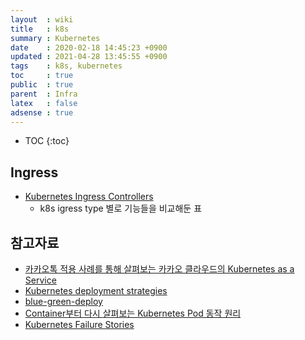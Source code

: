 ```yaml
---
layout  : wiki
title   : k8s
summary : Kubernetes
date    : 2020-02-18 14:45:23 +0900
updated : 2021-04-28 13:45:55 +0900
tags    : k8s, kubernetes
toc     : true
public  : true
parent  : Infra
latex   : false
adsense : true
---
```

* TOC
{:toc}

## Ingress

* [Kubernetes Ingress Controllers](https://docs.google.com/spreadsheets/d/191WWNpjJ2za6-nbG4ZoUMXMpUK8KlCIosvQB0f-oq3k/edit#gid=907731238) 
  * k8s igress type 별로 기능들을 비교해둔 표

## 참고자료 

* [카카오톡 적용 사례를 통해 살펴보는 카카오 클라우드의 Kubernetes as a Service](https://if.kakao.com/2019/program?sessionId=eebbe5ae-0c77-4f52-83af-5818f9fd6c26)
* [Kubernetes deployment strategies](https://github.com/ContainerSolutions/k8s-deployment-strategies)
* [blue-green-deploy](https://codefresh.io/kubernetes-tutorial/blue-green-deploy/) 
* [Container부터 다시 살펴보는 Kubernetes Pod 동작 원리](https://hyojun.me/~k8s-pod-internal) 
* [Kubernetes Failure Stories](https://k8s.af/)
